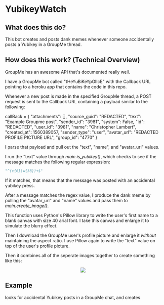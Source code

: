 # YubikeyWatch

## What does this do?

This bot creates and posts dank memes whenever someone accidentally posts a Yubikey in a GroupMe thread.

## How does this work? (Technical Overview)

GroupMe has an awesome API that's documented really well.

I have a GroupMe bot called "tHeYuBiKeYpOlIcE" with the Callback URL pointing to a heroku app that contains the code in this repo.

Whenever a new post is made in the specified GroupMe thread, a POST request is sent to the Callback URL containing a payload similar to the following:

callBack = {
    "attachments": [],
    "source_guid": "REDACTED",
    "text": "Example Groupme post",
    "sender_id": "3981",
    "system": False,
    "id": "REDACTED",
    "user_id": "3981",
    "name": "Christopher Lambert",
    "created_at": 1560389057,
    "sender_type": "user",
    "avatar_url": "REDACTED PROFILE PICTURE URL",
    "group_id": "4770"
}

I parse that payload and pull out the "text", "name", and "avatar_url" values.

I run the "text" value through *main.is_yubikey()*, which checks to see if the message matches the following regular expression:

```python
"^(c{6}\w{38})+$"
```

If it matches, that means that the message was posted with an accidental yubikey press.

After a message matches the regex value, I produce the dank meme by pulling the "avatar_url" and "name" values and pass them to *main.create_image()*.

This function uses Python's Pillow library to write the user's first name to a blank canvas with size 40 arial font.  I take this canvas and enlarge it to simulate the blurry effect.

Then I download the GroupMe user's profile picture and enlarge it *without* maintaining the aspect ratio.  I use Pillow again to write the "text" value on top of the user's profile picture.

Then it combines all of the seperate images together to create something like this:

<p align="center">
  <img src="static/sample_out.png"/>
</p>

## Example





looks for accidental Yubikey posts in a GroupMe chat, and creates
